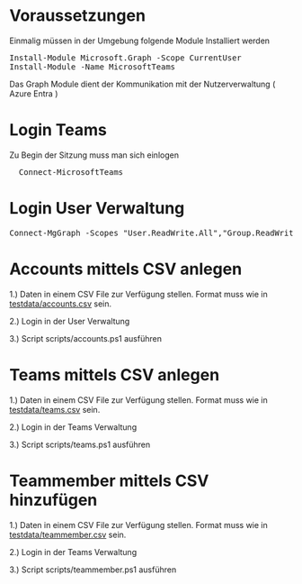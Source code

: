 # Voraussetzungen
Einmalig müssen in der Umgebung folgende Module Installiert werden

<pre>
Install-Module Microsoft.Graph -Scope CurrentUser
Install-Module -Name MicrosoftTeams
</pre>
Das Graph Module dient der Kommunikation mit der Nutzerverwaltung ( Azure Entra )


# Login  Teams

Zu Begin der Sitzung muss man sich einlogen 

<pre>
  Connect-MicrosoftTeams 
</pre>


# Login User Verwaltung

<pre>
Connect-MgGraph -Scopes "User.ReadWrite.All","Group.ReadWrite.All"
</pre>



# Accounts mittels CSV anlegen
 
1.) Daten in einem CSV File zur Verfügung stellen. Format muss wie in [testdata/accounts.csv](testdata/accounts.csv) sein.

2.) Login in der User Verwaltung

3.) Script scripts/accounts.ps1 ausführen

# Teams mittels CSV anlegen
 
1.) Daten in einem CSV File zur Verfügung stellen. Format muss wie in [testdata/teams.csv](testdata/teams.csv) sein.

2.) Login in der Teams Verwaltung

3.) Script scripts/teams.ps1 ausführen

# Teammember mittels CSV hinzufügen
 
1.) Daten in einem CSV File zur Verfügung stellen. Format muss wie in [testdata/teammember.csv](testdata/teammember.csv) sein.

2.) Login in der Teams Verwaltung

3.) Script scripts/teammember.ps1 ausführen

